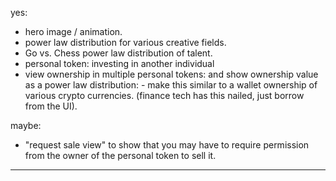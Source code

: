 yes:
- hero image / animation.
- power law distribution for various creative fields.
- Go vs. Chess power law distribution of talent.
- personal token: investing in another individual
- view ownership in multiple personal tokens: and show ownership value as a power law distribution: - make this similar to a wallet ownership of various crypto currencies. (finance tech has this nailed, just borrow from the UI).

maybe:
- "request sale view" to show that you may have to require permission from the owner of the personal token to sell it.

----

